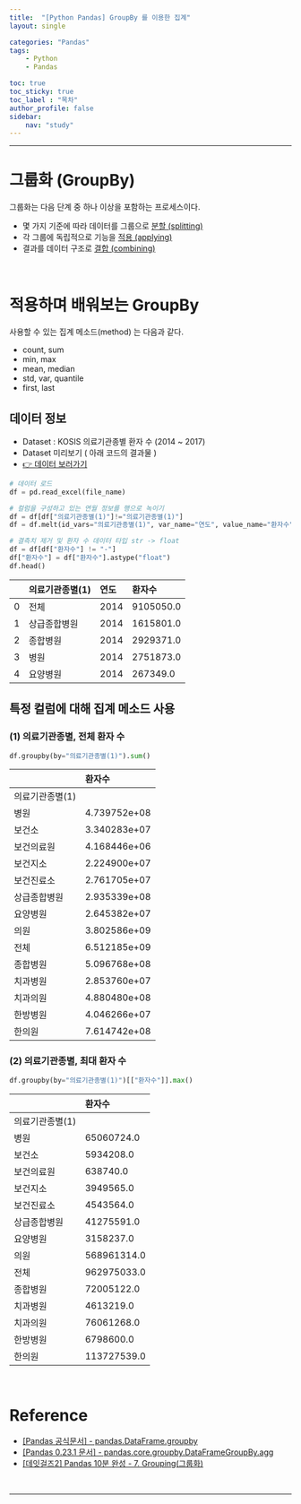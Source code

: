 ```yaml
---
title:  "[Python Pandas] GroupBy 를 이용한 집계"
layout: single

categories: "Pandas"
tags: 
    - Python
    - Pandas

toc: true
toc_sticky: true
toc_label : "목차"
author_profile: false
sidebar:
    nav: "study"
---
```


***

# 그룹화 (GroupBy)
그룹화는 다음 단계 중 하나 이상을 포함하는 프로세스이다.
- 몇 가지 기준에 따라 데이터를 그룹으로 <u>분할 (splitting)</u>
- 각 그룹에 독립적으로 기능을 <u>적용 (applying)</u>
- 결과를 데이터 구조로 <u>결합 (combining)</u>

<br>

# 적용하며 배워보는 GroupBy
사용할 수 있는 집계 메소드(method) 는 다음과 같다. 
- count, sum
- min, max
- mean, median
- std, var, quantile
- first, last

## 데이터 정보
- Dataset : KOSIS 의료기관종별 환자 수 (2014 ~ 2017)
- Dataset 미리보기 ( 아래 코드의 결과물 )
- [👉 데이터 보러가기](https://kosis.kr/statHtml/statHtml.do?orgId=117&tblId=DT_117030_001)

```python
# 데이터 로드
df = pd.read_excel(file_name)

# 컬럼을 구성하고 있는 연월 정보를 행으로 녹이기
df = df[df["의료기관종별(1)"]!="의료기관종별(1)"]
df = df.melt(id_vars="의료기관종별(1)", var_name="연도", value_name="환자수")

# 결측치 제거 및 환자 수 데이터 타입 str -> float 
df = df[df["환자수"] != "-"]
df["환자수"] = df["환자수"].astype("float")
df.head()
```

||	의료기관종별(1)|	연도	|환자수|
|:---|:---|:---|:---|
|0|	전체|	2014|	9105050.0|
|1	|상급종합병원	|2014	|1615801.0|
|2	|종합병원|	2014|	2929371.0|
|3	|병원	|2014|	2751873.0|
|4	|요양병원|	2014|	267349.0|

## 특정 컬럼에 대해 집계 메소드 사용

### (1) 의료기관종별, 전체 환자 수

```python
df.groupby(by="의료기관종별(1)").sum()
```

|	|환자수|
|:--|:--|
|의료기관종별(1)||
|병원	|4.739752e+08|
|보건소|	3.340283e+07|
|보건의료원|	4.168446e+06|
|보건지소|	2.224900e+07|
|보건진료소|	2.761705e+07|
|상급종합병원|	2.935339e+08|
|요양병원|	2.645382e+07|
|의원|	3.802586e+09|
|전체|	6.512185e+09|
|종합병원|	5.096768e+08|
|치과병원|	2.853760e+07|
|치과의원|	4.880480e+08|
|한방병원|	4.046266e+07|
|한의원	|7.614742e+08|


### (2) 의료기관종별, 최대 환자 수

```python
df.groupby(by="의료기관종별(1)")[["환자수"]].max()
```

||환자수|
|:--|:--|
|의료기관종별(1)|||	
|병원|	65060724.0|
|보건소|	5934208.0|
|보건의료원|	638740.0|
|보건지소|	3949565.0|
|보건진료소|	4543564.0|
|상급종합병원|	41275591.0|
|요양병원|	3158237.0|
|의원|	568961314.0|
|전체|	962975033.0|
|종합병원|	72005122.0|
|치과병원|	4613219.0|
|치과의원|	76061268.0|
|한방병원|	6798600.0|
|한의원|	113727539.0|


<br>

# Reference
- [[Pandas 공식문서] - pandas.DataFrame.groupby](https://pandas.pydata.org/docs/reference/api/pandas.DataFrame.groupby.html)
- [[Pandas 0.23.1 문서] - pandas.core.groupby.DataFrameGroupBy.agg](https://pandas.pydata.org/pandas-docs/version/0.23/generated/pandas.core.groupby.DataFrameGroupBy.agg.html)
- [[데잇걸즈2] Pandas 10분 완성 - 7. Grouping(그룹화)](https://dataitgirls2.github.io/10minutes2pandas/)

<br>

***